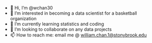 - 👋 Hi, I’m @wchan30
- 👀 I’m interested in becoming a data scientist for a basketball organization
- 🌱 I’m currently learning statistics and coding
- 💞️ I’m looking to collaborate on any data projects
- 📫 How to reach me: email me @ william.chan.1@stonybrook.edu

<!---
wchan30/wchan30 is a ✨ special ✨ repository because its `README.md` (this file) appears on your GitHub profile.
You can click the Preview link to take a look at your changes.
--->
